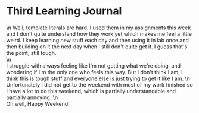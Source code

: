 # Third Learning Journal  
\n
Well, template literals are hard. I used them in my assignments this week and I don't quite understand how they work yet which makes me feel a little weird. I keep learning new stuff each day and then using it in lab once and then building on it the next day when I still don't quite get it. I guess that's the point, still tough.   
\n  
I struggle with always feeling like I'm not getting what we're doing, and wondering if I'm the only one who feels this way. But I don't think I am, I think this is tough stuff and everyone else is just trying to get it like I am.
\n  
Unfortunately I did not get to the weekend with most of my work finished so I have a lot to do this weekend, which is partially understandable and partially annoying.
\n  
Oh well, Happy Weekend!
